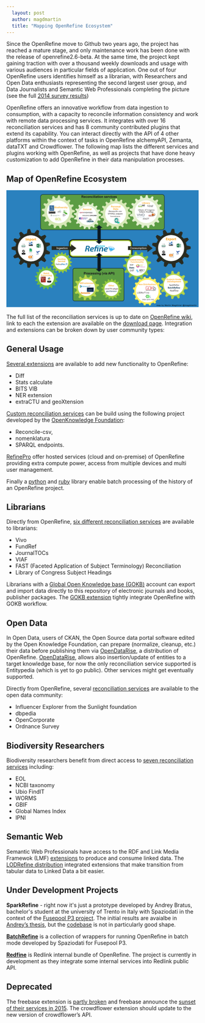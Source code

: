 ```yaml
---
  layout: post
  author: magdmartin
  title: "Mapping OpenRefine Ecosystem"
---
```


Since the OpenRefine move to Github two years ago, the project has reached a mature stage, and only maintenance work has been done with the release of openrefine2.6-beta. At the same time, the project kept gaining traction with over a thousand weekly downloads and usage with various audiences in particular fields of application. One out of four OpenRefine users identifies himself as a librarian, with Researchers and Open Data enthusiasts representing the second largest user group, and Data Journalists and Semantic Web Professionals completing the picture (see the full [2014 survey results](http://openrefine.org/2014/08/29/2014-survey-results.html))

OpenRefine offers an innovative workflow from data ingestion to consumption, with a capacity to reconcile information consistency and work with remote data processing services. It integrates with over 16 reconciliation services and has 8 community contributed plugins that extend its capability. You can interact directly with the API of 4 other platforms within the context of tasks in OpenRefine alchemyAPI, Zemanta, dataTXT and Crowdflower. The following map lists the different services and plugins working with OpenRefine, as well as projects that have done heavy customization to add OpenRefine in their data manipulation processes.

## Map of OpenRefine Ecosystem

<a href="https://raw.github.com/OpenRefine/openrefine.github.com/master/images/2015-01-23-Mapping-OpenRefine-Ecosystem/openrefine-map.png"><img src="/images/2015-01-23-Mapping-OpenRefine-Ecosystem/openrefine-map.png" class="inset" /></a>

The full list of the reconciliation services is up to date on [OpenRefine wiki](https://github.com/OpenRefine/OpenRefine/wiki/Reconcilable-Data-Sources), link to each the extension are available on the [download page](http://openrefine.org/download.html). Integration and extensions can be broken down by user community types:

## General Usage
[Several extensions](http://openrefine.org/download.html) are available to add new functionality to OpenRefine:

- Diff 
- Stats calculate
- BITS VIB
- NER extension
- extraCTU and geoXtension

[Custom reconciliation services](https://github.com/OpenRefine/OpenRefine/wiki/Reconcilable-Data-Sources#general) can be build using the following project developed by the [OpenKnowledge Foundation](https://okfn.org/):

- Reconcile-csv, 
- nomenklatura 
- SPARQL endpoints. 

[RefinePro](http://refinepro.com) offer hosted services (cloud and on-premise) of OpenRefine providing extra compute power, access from multiple devices and multi user management.

Finally a [python](https://github.com/maxogden/refine-python) and [ruby](https://github.com/maxogden/refine-ruby) library enable batch processing of the history of an OpenRefine project.

## Librarians 
Directly from OpenRefine, [six different reconciliation services](https://github.com/OpenRefine/OpenRefine/wiki/Reconcilable-Data-Sources#librarians) are available to librarians:

- Vivo
- FundRef
- JournalTOCs
- VIAF
- FAST (Faceted Application of Subject Terminology) Reconciliation
- Library of Congress Subject Headings

Librarians with a [Global Open Knowledge base (GOKB)](https://gokb.kuali.org/gokb/) account can export and import data directly to this repository of electronic journals and books, publisher packages. The [GOKB extension](https://github.com/k-int/gokb-phase1) tightly integrate OpenRefine with GOKB workflow.

## Open Data	 	 	
In Open Data, users of CKAN, the Open Source data portal software edited by the Open Knowledge Foundation, can prepare (normalize, cleanup, etc.) their data before publishing them via [OpenDataRise](https://github.com/opendatatrentino/OpenDataRise), a distribution of OpenRefine. [OpenDataRise](https://github.com/opendatatrentino/OpenDataRise), allows also insertion/update of entities to a target knowledge base, for now the only reconciliation service supported is Entitypedia (which is yet to go public). Other services might get eventually supported. 

Directly from OpenRefine, several [reconciliation services](https://github.com/OpenRefine/OpenRefine/wiki/Reconcilable-Data-Sources#open-data) are available to the open data community:

- Influencer Explorer from the Sunlight foundation
- dbpedia
- OpenCorporate
- Ordnance Survey

## Biodiversity Researchers
Biodiversity researchers benefit from direct access to [seven reconciliation services](https://github.com/OpenRefine/OpenRefine/wiki/Reconcilable-Data-Sources#biodiversity-researchers) including:

- EOL
- NCBI taxonomy
- Ubio FindIT
- WORMS
- GBIF
- Global Names Index
- IPNI

## Semantic Web
Semantic Web Professionals have access to the RDF and Link Media Framewok (LMF) [extensions](http://openrefine.org/download.html) to produce and consume linked data. The [LODRefine distribution](https://github.com/sparkica/LODRefine) integrated extensions that make transition from tabular data to Linked Data a bit easier. 

## Under Development Projects
**SparkRefine** - right now it's just a prototype developed by Andrey Bratus, bachelor's student at the university of Trento in Italy with Spaziodati in the context of the [Fusepool P3 project](http://p3.fusepool.eu/). The initial results are avaialbe in [Andrey’s thesis](http://d3s.disi.unitn.it/~mega/andrey_thesis.pdf), but the [codebase](https://github.com/andreybratus/RefineOnSpark) is not in particularly good shape.

**[BatchRefine](https://github.com/fusepoolP3/p3-batchrefine)** is a collection of wrappers for running OpenRefine in batch mode developed by Spaziodati for Fusepool P3.
 
**[Redfine](http://dev.redlink.io/)** is Redlink internal bundle of OpenRefine. The project is currently in development as they integrate some internal services into Redlink public API.

## Deprecated
The freebase extension is [partly broken](https://github.com/OpenRefine/OpenRefine/issues/805) and freebase announce the [sunset of their services in 2015](https://plus.google.com/109936836907132434202/posts/bu3z2wVqcQc).  The crowdflower extension should update to the new version of crowdflower’s API.
